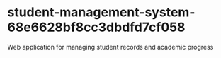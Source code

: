 # student-management-system-68e6628bf8cc3dbdfd7cf058
Web application for managing student records and academic progress
